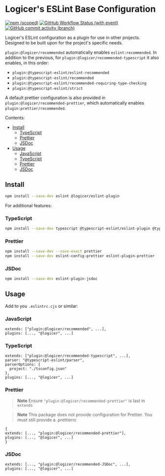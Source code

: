 # Logicer's ESLint Base Configuration

[![npm (scoped)](https://img.shields.io/npm/v/%40logicer/eslint-plugin)](https://www.npmjs.com/package/@logicer/eslint-plugin)
[![GitHub Workflow Status (with event)](https://img.shields.io/github/actions/workflow/status/Logicer16/eslint-plugin/style.yml)](https://github.com/Logicer16/eslint-plugin/actions)
[![GitHub commit activity (branch)](https://img.shields.io/github/commit-activity/m/Logicer16/ESLint-plugin)](https://github.com/Logicer16/eslint-plugin/graphs/contributors)

Logicer's ESLint configuration as a plugin for use in other projects. Designed to be built upon for the project's specific needs.

`plugin:@logicer/recommended` automatically enables `eslint:recommended`.
In addition to the previous, for `plugin:@logicer/recommended-typescript` it also enables, in this order:

- `plugin:@typescript-eslint/eslint-recommended`
- `plugin:@typescript-eslint/recommended`
- `plugin:@typescript-eslint/recommended-requiring-type-checking`
- `plugin:@typescript-eslint/strict`

A default prettier configuration is also provided in `plugin:@logicer/recommended-prettier`, which automatically enables `plugin:prettier/recommended`.

Contents:

- [Install](#install)
  - [TypeScript](#typescript)
  - [Prettier](#prettier)
  - [JSDoc](#jsdoc)
- [Usage](#usage)
  - [JavaScript](#javascript)
  - [TypeScript](#typescript-1)
  - [Prettier](#prettier-1)
  - [JSDoc](#jsdoc-1)

## Install

```sh
npm install --save-dev eslint @logicer/eslint-plugin
```

For additional features:

### TypeScript

```sh
npm install --save-dev typescript @typescript-eslint/eslint-plugin @typescript-eslint/parser
```

### Prettier

```sh
npm install --save-dev --save-exact prettier
npm install --save-dev eslint-config-prettier eslint-plugin-prettier
```

### JSDoc

```sh
npm install --save-dev eslint-plugin-jsdoc
```

## Usage

Add to you `.eslintrc.cjs` or similar:

### JavaScript

```
extends: ["plugin:@logicer/recommended", ...],
plugins: [..., "@logicer", ...]
```

### TypeScript

```
extends: ["plugin:@logicer/recommended-typescript", ...],
parser: "@typescript-eslint/parser",
parserOptions: {
  project: "./tsconfig.json"
},
plugins: [..., "@logicer", ...]
```

### Prettier

> **Note**
> Ensure `"plugin:@logicer/recommended-prettier"` is last in `extends`

> **Note**
> This package does not provide configuration for Prettier. You must still provide a .prettierrc

```
{
extends: [..., "plugin:@logicer/recommended-prettier"],
plugins: [..., "@logicer", ...]
}
```

### JSDoc

```
extends: [..., "plugin:@logicer/recommended-JSDoc", ...],
plugins: [..., "@logicer", ...]
```
